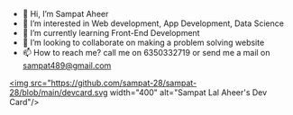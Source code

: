 - 👋 Hi, I’m Sampat Aheer
- 👀 I’m interested in Web development, App Development, Data Science
- 🌱 I’m currently learning Front-End Development
- 💞️ I’m looking to collaborate on making a problem solving website
- 📫 How to reach me? call me on 6350332719 or send me a mail on sampat489@gmail.com

<a href="https://app.daily.dev/sampat2897"><img src="https://github.com/sampat-28/sampat-28/blob/main/devcard.svg width="400" alt="Sampat Lal Aheer's Dev Card"/></a>
<!---
sampat-28/sampat-28 is a ✨ special ✨ repository because its `README.md` (this file) appears on your GitHub profile.
You can click the Preview link to take a look at your changes.
--->

